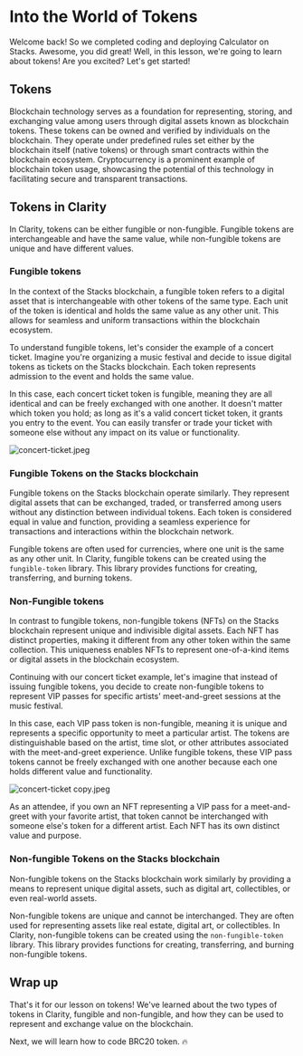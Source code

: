 # Into the World of Tokens

Welcome back! So we completed coding and deploying Calculator on Stacks. Awesome, you did great! Well, in this lesson, we're going to learn about tokens! Are you excited? Let's get started!

## Tokens

Blockchain technology serves as a foundation for representing, storing, and exchanging value among users through digital assets known as blockchain tokens. These tokens can be owned and verified by individuals on the blockchain. They operate under predefined rules set either by the blockchain itself (native tokens) or through smart contracts within the blockchain ecosystem. Cryptocurrency is a prominent example of blockchain token usage, showcasing the potential of this technology in facilitating secure and transparent transactions.

## Tokens in Clarity

In Clarity, tokens can be either fungible or non-fungible. Fungible tokens are interchangeable and have the same value, while non-fungible tokens are unique and have different values.

### Fungible tokens

In the context of the Stacks blockchain, a fungible token refers to a digital asset that is interchangeable with other tokens of the same type. Each unit of the token is identical and holds the same value as any other unit. This allows for seamless and uniform transactions within the blockchain ecosystem.

To understand fungible tokens, let's consider the example of a concert ticket. Imagine you're organizing a music festival and decide to issue digital tokens as tickets on the Stacks blockchain. Each token represents admission to the event and holds the same value.

In this case, each concert ticket token is fungible, meaning they are all identical and can be freely exchanged with one another. It doesn't matter which token you hold; as long as it's a valid concert ticket token, it grants you entry to the event. You can easily transfer or trade your ticket with someone else without any impact on its value or functionality.

![concert-ticket.jpeg](https://github.com/0xmetaschool/Learning-Projects/raw/main/Code%20a%20BRC-20%20token%20in%20Clarity%20on%20Stacks%20Blockchain%20I%20Metaschool/3.%20Let%E2%80%99s%20Start%20The%20More%20Fun%20Part/Into%20the%20World%20of%20Tokens%20e848e0b31edc4605ad27d589ef8f24df/concert-ticket.jpeg)

### Fungible Tokens on the Stacks blockchain

Fungible tokens on the Stacks blockchain operate similarly. They represent digital assets that can be exchanged, traded, or transferred among users without any distinction between individual tokens. Each token is considered equal in value and function, providing a seamless experience for transactions and interactions within the blockchain network.

Fungible tokens are often used for currencies, where one unit is the same as any other unit. In Clarity, fungible tokens can be created using the `fungible-token` library. This library provides functions for creating, transferring, and burning tokens.

### Non-Fungible tokens

In contrast to fungible tokens, non-fungible tokens (NFTs) on the Stacks blockchain represent unique and indivisible digital assets. Each NFT has distinct properties, making it different from any other token within the same collection. This uniqueness enables NFTs to represent one-of-a-kind items or digital assets in the blockchain ecosystem.

Continuing with our concert ticket example, let's imagine that instead of issuing fungible tokens, you decide to create non-fungible tokens to represent VIP passes for specific artists' meet-and-greet sessions at the music festival.

In this case, each VIP pass token is non-fungible, meaning it is unique and represents a specific opportunity to meet a particular artist. The tokens are distinguishable based on the artist, time slot, or other attributes associated with the meet-and-greet experience. Unlike fungible tokens, these VIP pass tokens cannot be freely exchanged with one another because each one holds different value and functionality.

![concert-ticket copy.jpeg](https://github.com/0xmetaschool/Learning-Projects/raw/main/Code%20a%20BRC-20%20token%20in%20Clarity%20on%20Stacks%20Blockchain%20I%20Metaschool/3.%20Let%E2%80%99s%20Start%20The%20More%20Fun%20Part/Into%20the%20World%20of%20Tokens%20e848e0b31edc4605ad27d589ef8f24df/concert-ticket_copy.jpeg)

As an attendee, if you own an NFT representing a VIP pass for a meet-and-greet with your favorite artist, that token cannot be interchanged with someone else's token for a different artist. Each NFT has its own distinct value and purpose.

### Non-fungible Tokens on the Stacks blockchain

Non-fungible tokens on the Stacks blockchain work similarly by providing a means to represent unique digital assets, such as digital art, collectibles, or even real-world assets.

Non-fungible tokens are unique and cannot be interchanged. They are often used for representing assets like real estate, digital art, or collectibles. In Clarity, non-fungible tokens can be created using the `non-fungible-token` library. This library provides functions for creating, transferring, and burning non-fungible tokens.

## Wrap up

That's it for our lesson on tokens! We've learned about the two types of tokens in Clarity, fungible and non-fungible, and how they can be used to represent and exchange value on the blockchain. 

Next, we will learn how to code BRC20 token. 🔥